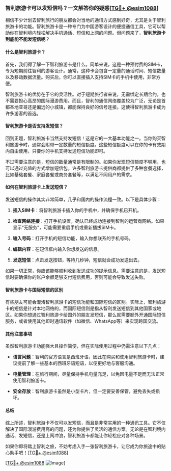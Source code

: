 ### 智利旅游卡可以发短信吗？一文解答你的疑惑[[TG💪+ @esim1088](https://t.me/s/esim1088)]

相信不少计划去智利旅行的朋友都会对当地的通讯方式感到好奇，尤其是关于智利旅游卡的功能。智利旅游卡是一种专门为中国游客设计的便捷通信工具，它可以帮助你在智利境内轻松解决手机通话、短信和上网的问题。但问题来了，**智利旅游卡到底能不能发短信呢**？

#### 什么是智利旅游卡？

首先，我们得了解一下智利旅游卡是什么。简单来说，这是一种预付费的SIM卡，专为短期前往智利的游客设计。通常，这种卡会包含一定量的通话时间、短信数量以及移动数据流量。购买后，你可以直接插入支持SIM卡的手机中使用，非常方便。

智利旅游卡的优势在于它的灵活性。对于短期旅行者来说，无需绑定长期合约，也不需要担心高昂的国际漫游费用。而且，智利的通信网络覆盖较为广泛，无论是首都圣地亚哥还是偏远的小城镇，都能保持良好的信号连接。这使得智利旅游卡成为许多游客的首选。

#### 智利旅游卡是否支持发短信？

回到正题，智利旅游卡当然支持发短信！这是它的一大基本功能之一。当你购买智利旅游卡时，通常会附带一定数量的短信额度。这些短信额度可以在你的卡有效期内自由使用，只要你的手机支持发送短信功能即可。

不过需要注意的是，短信的数量通常是有限制的。如果你发现短信额度不够用，也可以通过充值的方式增加短信包。许多智利旅游卡提供商都提供了多种套餐选择，比如基础套餐、家庭套餐或商务套餐等，以满足不同用户的需求。

#### 如何在智利旅游卡上发送短信？

发送短信的操作其实非常简单，几乎和国内的操作流程一致。以下是具体步骤：

1. **插入SIM卡**：将智利旅游卡插入你的手机中，并确保手机已开机。
   
2. **检查网络连接**：打开手机设置，确认已经成功连接到智利的运营商网络。如果显示“无服务”，可能需要重启手机或重新插拔SIM卡。

3. **输入号码**：打开手机的短信功能，输入你想联系的手机号码。

4. **编辑内容**：在短信框内输入你想发送的信息。

5. **发送短信**：点击发送按钮，等待几秒钟，短信就会成功发送出去。

如果一切正常，你应该能够顺利收到发送成功的提示信息。需要注意的是，发送短信时要确保你的账户余额足够支付短信费用，否则可能会导致发送失败。

#### 智利旅游卡与国际短信的区别

有些朋友可能会混淆智利旅游卡的短信功能和国际短信的区别。实际上，智利旅游卡的短信是针对本地网络的，而国际短信则是指从智利发送短信到其他国家或地区。如果你想通过智利旅游卡给国外的朋友发短信，那么就需要额外开通国际短信服务，或者使用其他即时通讯软件（如微信、WhatsApp等）来实现跨国交流。

#### 其他注意事项

虽然智利旅游卡功能强大且操作简便，但在实际使用过程中仍需注意以下几点：

- **语言问题**：智利的官方语言是西班牙语，因此在购买和使用智利旅游卡时，建议提前了解一些基本的西班牙语短语，以便更好地与客服沟通。

- **电量管理**：在旅行期间，尽量保持手机电量充足，以免因电量不足而无法正常使用智利旅游卡。

- **安全存放**：智利旅游卡虽然是小型卡片，但一定要妥善保管，避免丢失或损坏。

#### 总结

综上所述，智利旅游卡不仅可以发短信，而且是非常实用的一种通讯工具。它不仅解决了国际漫游费用高的问题，还为你提供了灵活的通信方案。无论是在智利境内通话、发短信，还是上网冲浪，智利旅游卡都能让你轻松应对各种场景。

如果你即将踏上智利之旅，不妨考虑入手一张智利旅游卡，让它成为你旅途中的贴心助手吧！[[TG💪+ @esim1088](https://t.me/s/esim1088)]

[[TG💪+ @esim1088](https://t.me/s/esim1088) ![Image](https://i.postimg.cc/4NQfJmqS/Snipaste-2025-05-13-00-14-12.png)]